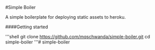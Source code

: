 #Simple Boiler

A simple boilerplate for deploying static assets to heroku.

####Getting started

'''shell
git clone https://github.com/mqschwanda/simple-boiler.git
cd simple-boiler
'''# simple-boiler
